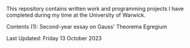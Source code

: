This repository contains written work and programming projects I have completed during my time at the University of Warwick.

Contents
(1): Second-year essay on Gauss' Theorema Egregium

Last Updated: Friday 13 October 2023
